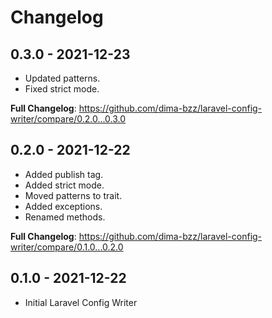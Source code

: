 # Changelog

## 0.3.0 - 2021-12-23

- Updated patterns.
- Fixed strict mode.

**Full Changelog**: https://github.com/dima-bzz/laravel-config-writer/compare/0.2.0...0.3.0

## 0.2.0 - 2021-12-22

- Added publish tag.
- Added strict mode.
- Moved patterns to trait.
- Added exceptions.
- Renamed methods.

**Full Changelog**: https://github.com/dima-bzz/laravel-config-writer/compare/0.1.0...0.2.0

## 0.1.0 - 2021-12-22

- Initial Laravel Config Writer
